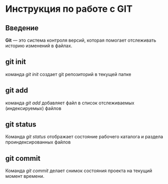 # Инструкция по работе с GIT

## Введение

**Git** — это система контроля версий, которая помогает отслеживать историю изменений в файлах. 


## git init

команда *git init* создает git репозиторий в текущей папке

## git add

команда *git add* добавляет файл в список отслеживаемых (индексируемых) файлов

## git status

Команда *git status* отображает состояние рабочего каталога и раздела проиндексированных файлов

## git commit

Команда *git commit* делает снимок состояния проекта на текущий момент времени.